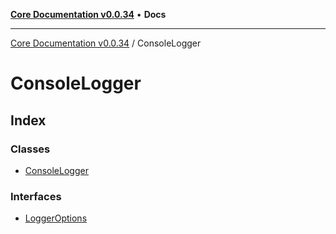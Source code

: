 [**Core Documentation v0.0.34**](../README.md) • **Docs**

***

[Core Documentation v0.0.34](../modules.md) / ConsoleLogger

# ConsoleLogger

## Index

### Classes

- [ConsoleLogger](classes/ConsoleLogger.md)

### Interfaces

- [LoggerOptions](interfaces/LoggerOptions.md)
